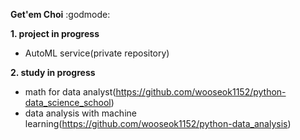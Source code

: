 **Get'em Choi** :godmode:

**1. project in progress**
- AutoML service(private repository)

**2. study in progress**
- math for data analyst(https://github.com/wooseok1152/python-data_science_school)
- data analysis with machine learning(https://github.com/wooseok1152/python-data_analysis)
